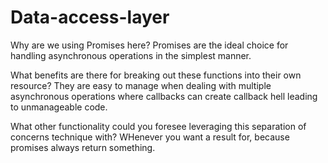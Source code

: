 # Data-access-layer

Why are we using Promises here?
Promises are the ideal choice for handling asynchronous operations in the simplest manner.

What benefits are there for breaking out these functions into their own resource?
They are easy to manage when dealing with multiple asynchronous operations where callbacks can create callback hell leading to unmanageable code.

What other functionality could you foresee leveraging this separation of concerns technique with?
WHenever you want a result for, because promises always return something.
